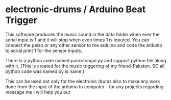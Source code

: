 # electronic-drums / Arduino Beat Trigger 
This software produces the music sound in the data folder when ever the serial input is 1 and it will stop when even times 1 is inputed.
You can connect the peizo or any other sensor to the arduino and code the arduino to serial print 1 for the sensor inputs.


There is a python code named paskstongui.py and support python file along with it.
(This is created for the music triggering of my friend-Pakston. SO all python code was named by is name.)

This can be used not only for the electronic drums also to make any work done from the input of the arduino to computer - for any projects regarding message me I will help you out 
